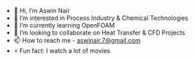 - 👋 Hi, I’m Aswin Nair
- 👀 I’m interested in Process Industry & Chemical Technologies
- 🌱 I’m currently learning OpenFOAM
- 💞️ I’m looking to collaborate on Heat Transfer & CFD Projects
- 📫 How to reach me - aswinair.7@gmail.com
- ⚡ Fun fact: I watch a lot of movies

<!---
Aswinair07/Aswinair07 is a ✨ special ✨ repository because its `README.md` (this file) appears on your GitHub profile.
You can click the Preview link to take a look at your changes.
--->
